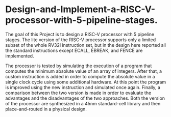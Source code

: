 # Design-and-Implement-a-RISC-V-processor-with-5-pipeline-stages.
The goal of this Project is to design a RISC-V processor with 5 pipeline stages. The lite version of the RISC-V processor supports only a limited subset of the whole RV32I instruction set, but in the design here reported all the standard instructions except ECALL, EBREAK, and FENCE are implemented. 

The processor is tested by simulating the execution of a program that computes the minimum absolute value of an array of integers. After that, a custom instruction is added in order to compute the absolute value in a single clock cycle using some additional hardware. At this point the program is improved using the new instruction and simulated once again. Finally, a comparison between the two version is made in order to evaluate the advantages and the disadvantages of the two approaches. Both the version of the processor are synthesized in a 45nm standard-cell library and then place-and-routed in a physical design.
